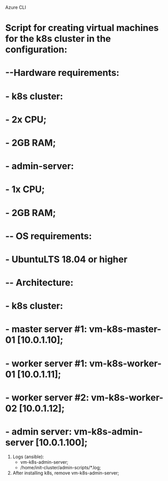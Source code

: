 Azure CLI
# Script for creating virtual machines for the k8s cluster in the configuration:
#  --Hardware requirements:
#    - k8s cluster:  
#      - 2x CPU;
#      - 2GB RAM;
#    - admin-server:
#      - 1x CPU;
#      - 2GB RAM;
#  -- OS requirements:
#     - UbuntuLTS 18.04 or higher
#  -- Architecture:
#     - k8s cluster:
#       - master server #1: vm-k8s-master-01 [10.0.1.10];
#       - worker server #1: vm-k8s-worker-01 [10.0.1.11];
#       - worker server #2: vm-k8s-worker-02 [10.0.1.12];
#     - admin server: vm-k8s-admin-server [10.0.1.100];

1. Logs (ansible):
   - vm-k8s-admin-server;
   - /home/init-cluster/admin-scripts/*.log;
 2. After installing k8s, remove vm-k8s-admin-server;   
